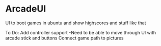 # ArcadeUI
UI to boot games in ubuntu and show highscores and stuff like that


To Do:
    Add controller support
        -Need to be able to move through UI with arcade stick and buttons
    Connect game path to pictures 